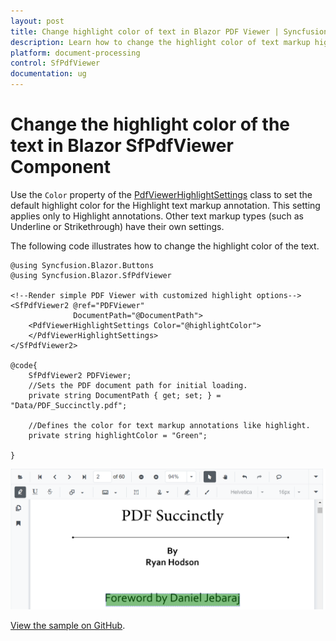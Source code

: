 ```yaml
---
layout: post
title: Change highlight color of text in Blazor PDF Viewer | Syncfusion
description: Learn how to change the highlight color of text markup highlights in the Syncfusion Blazor SfPdfViewer using the PdfViewerHighlightSettings.
platform: document-processing
control: SfPdfViewer
documentation: ug
---
```


# Change the highlight color of the text in Blazor SfPdfViewer Component

Use the `Color` property of the [PdfViewerHighlightSettings](https://help.syncfusion.com/cr/blazor/Syncfusion.Blazor.SfPdfViewer.PdfViewerHighlightSettings.html) class to set the default highlight color for the Highlight text markup annotation. This setting applies only to Highlight annotations. Other text markup types (such as Underline or Strikethrough) have their own settings.

The following code illustrates how to change the highlight color of the text.

```cshtml
@using Syncfusion.Blazor.Buttons
@using Syncfusion.Blazor.SfPdfViewer

<!--Render simple PDF Viewer with customized highlight options-->
<SfPdfViewer2 @ref="PDFViewer"
              DocumentPath="@DocumentPath">
    <PdfViewerHighlightSettings Color="@highlightColor">
    </PdfViewerHighlightSettings>
</SfPdfViewer2>

@code{
    SfPdfViewer2 PDFViewer;
    //Sets the PDF document path for initial loading.
    private string DocumentPath { get; set; } = "Data/PDF_Succinctly.pdf";

    //Defines the color for text markup annotations like highlight.
    private string highlightColor = "Green";

}
```

![Highlighted text in Blazor PDF Viewer](../../blazor-classic/images/highlighttext.png)

[View the sample on GitHub](https://github.com/SyncfusionExamples/blazor-pdf-viewer-examples/tree/master/Annotations/Text%20Markup/Customize%20highlight%20annotation).